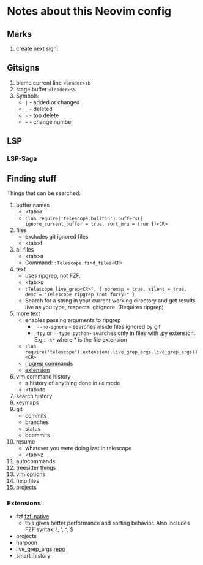 # Notes about this Neovim config

## Marks

1. create next sign: 

## Gitsigns

1. blame current line `<leader>sb`
2. stage buffer `<leader>sS`
3. Symbols:
    * `|` - added or changed
    * `_` - deleted
    * `-` - top delete
    * `~` - change number

## LSP

### LSP-Saga

## Finding stuff

Things that can be searched:

1. buffer names 
   - \<tab\>r
   - `:lua require('telescope.builtin').buffers({ ignore_current_buffer = true, sort_mru = true })<CR>`
2. files
   - excludes git ignored files
   - \<tab\>f
3. all files
   - \<tab\>a
   - Command: `:Telescope find_files<CR>`
4. text
   - uses ripgrep, not FZF. 
   - \<tab\>s
   - `:Telescope live_grep<CR>", { noremap = true, silent = true, desc = "Telescope ripgrep (not fuzzy)" }`
   - Search for a string in your current working directory and get results live as you type,
     respects .gitignore. (Requires ripgrep)
1. more text
   - enables passing arguments to ripgrep
       - ` --no-ignore` - searches inside files ignored by git
       - `-tpy` or `--type python`- searches only in files with .py extension. E.g.: `-t*` where * is the file extension
   - `:lua require('telescope').extensions.live_grep_args.live_grep_args()<CR>` 
   - [ripgrep commands](https://github.com/BurntSushi/ripgrep/blob/master/GUIDE.md)
   - [extension](https://github.com/nvim-telescope/telescope-live-grep-args.nvim)
2. vim command history
   - a history of anything done in `EX` mode
   - \<tab\>tc
3. search history
4. keymaps
5. git
    - commits
    - branches
    - status
    - bcommits
6. resume
    - whatever you were doing last in telescope
    - \<tab\>z
7. autocommands
8. treesitter things
9. vim options
10. help files
11. projects

### Extensions

- fzf [fzf-native](https://github.com/nvim-telescope/telescope-fzf-native.nvim)
    - this gives better performance and sorting behavior. Also includes FZF syntax: \!, \', \^, \$
- projects
- harpoon
- live_grep_args [repo](https://github.com/nvim-telescope/telescope-live-grep-args.nvim)
- smart_history

